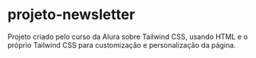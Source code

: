 # projeto-newsletter
Projeto criado pelo curso da Alura sobre Tailwind CSS, usando HTML e o próprio Tailwind CSS para customização e personalização da página.
